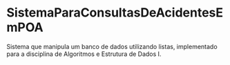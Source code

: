 # SistemaParaConsultasDeAcidentesEmPOA
Sistema que manipula um banco de dados utilizando listas, implementado para a disciplina de Algoritmos e Estrutura de Dados I.
